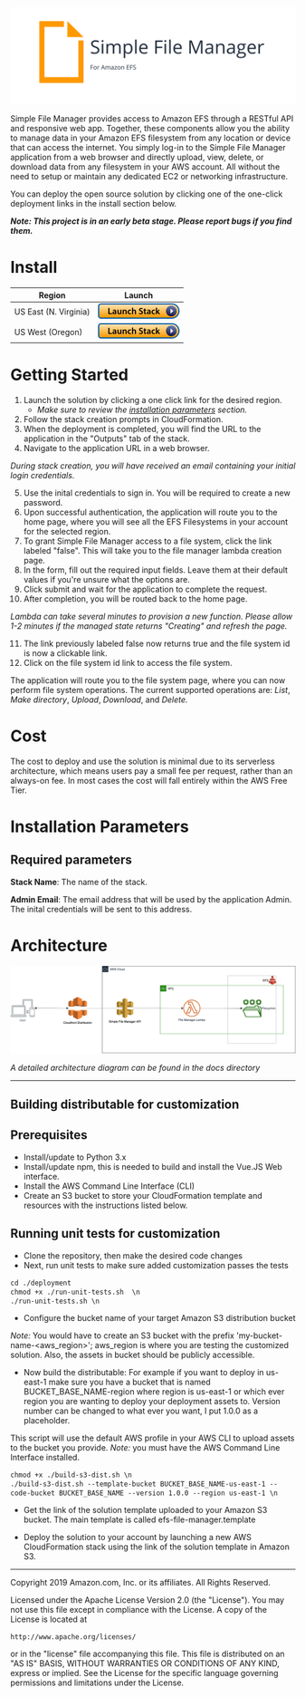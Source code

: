 

![SFM logo](docs/assets/images/sfm_logo.svg)


Simple File Manager provides access to Amazon EFS through a RESTful API and responsive web app. Together, these components allow you the ability to manage data in your Amazon EFS filesystem from any location or device that can access the internet. You simply log-in to the Simple File Manager application from a web browser and directly upload, view, delete, or download data from any filesystem in your AWS account. All without the need to setup or maintain any dedicated EC2 or networking infrastructure.

You can deploy the open source solution by clicking one of the one-click deployment links in the install section below.

***Note: This project is in an early beta stage. Please report bugs if you find them.***

# Install

Region| Launch
------|-----
US East (N. Virginia) | [![Launch in us-east-1](docs/assets/images/launch-stack.png)](https://console.aws.amazon.com/cloudformation/home?region=us-east-1#/stacks/new?stackName=sfm&templateURL=https://rodeolabz-us-east-1.s3.amazonaws.com/efs_file_manager/v1.3.0-beta/efs-file-manager.template)
US West (Oregon) | [![Launch in us-west-2](docs/assets/images/launch-stack.png)](https://console.aws.amazon.com/cloudformation/home?region=us-west-2#/stacks/new?stackName=sfm&templateURL=https://rodeolabz-us-west-2.s3.us-west-2.amazonaws.com/efs_file_manager/v1.3.0-beta/efs-file-manager.template)


# Getting Started

1. Launch the solution by clicking a one click link for the desired region.
    * *Make sure to review the [installation parameters](#installation-parameters) section.*
2. Follow the stack creation prompts in CloudFormation.
3. When the deployment is completed, you will find the URL to the application in the "Outputs" tab of the stack.
4. Navigate to the application URL in a web browser.

*During stack creation, you will have received an email containing your initial login credentials.*

5. Use the inital credentials to sign in. You will be required to create a new password. 
6. Upon successful authentication, the application will route you to the home page, where you will see all the EFS Filesystems in your account for the selected region.
7. To grant Simple File Manager access to a file system, click the link labeled "false". This will take you to the file manager lambda creation page.
8. In the form, fill out the required input fields. Leave them at their default values if you're unsure what the options are.
9. Click submit and wait for the application to complete the request.
10. After completion, you will be routed back to the home page.

*Lambda can take several minutes to provision a new function. Please allow 1-2 minutes if the managed state returns "Creating" and refresh the page.*

11. The link previously labeled false now returns true and the file system id is now a clickable link.
12. Click on the file system id link to access the file system. 

The application will route you to the file system page, where you can now perform file system operations. The current supported operations are: *List*, *Make directory*, *Upload*, *Download*, and *Delete.*

# Cost

The cost to deploy and use the solution is minimal due to its serverless architecture, which means users pay a small fee per request, rather than an always-on fee. In most cases the cost will fall entirely within the AWS Free Tier.

# Installation Parameters

## Required parameters

**Stack Name**: The name of the stack.

**Admin Email**: The email address that will be used by the application Admin. The inital credentials will be sent to this address.

# Architecture

![SFM simple](docs/assets/images/simple_file_manager_simple.png)

*A detailed architecture diagram can be found in the docs directory* 

___




## Building distributable for customization

<a name="prerequisites"></a>
## Prerequisites
[//]: # (Add any prerequisites for customization steps. e.g. Prerequisite: Node.js>10)

* Install/update to Python 3.x
* Install/update npm, this is needed to build and install the Vue.JS Web interface. 
* Install the AWS Command Line Interface (CLI)
* Create an S3 bucket to store your CloudFormation template and resources with the instructions listed below. 

## Running unit tests for customization
* Clone the repository, then make the desired code changes
* Next, run unit tests to make sure added customization passes the tests
```
cd ./deployment
chmod +x ./run-unit-tests.sh  \n
./run-unit-tests.sh \n
```

* Configure the bucket name of your target Amazon S3 distribution bucket

_Note:_ You would have to create an S3 bucket with the prefix 'my-bucket-name-<aws_region>'; aws_region is where you are testing the customized solution. Also, the assets in bucket should be publicly accessible.

* Now build the distributable:
For example if you want to deploy in us-east-1 make sure you have a bucket that is named BUCKET_BASE_NAME-region where region is us-east-1 or which ever region you are wanting to deploy your deployment assets to. Version number can be changed to what ever you want, I put 1.0.0 as a placeholder. 

This script will use the default AWS profile in your AWS CLI to upload assets to the bucket you provide. 
_Note:_ you must have the AWS Command Line Interface installed.
```
chmod +x ./build-s3-dist.sh \n
./build-s3-dist.sh --template-bucket BUCKET_BASE_NAME-us-east-1 --code-bucket BUCKET_BASE_NAME --version 1.0.0 --region us-east-1 \n
```

* Get the link of the solution template uploaded to your Amazon S3 bucket.
The main template is called efs-file-manager.template

* Deploy the solution to your account by launching a new AWS CloudFormation stack using the link of the solution template in Amazon S3.



***

Copyright 2019 Amazon.com, Inc. or its affiliates. All Rights Reserved.

Licensed under the Apache License Version 2.0 (the "License"). You may not use this file except in compliance with the License. A copy of the License is located at

    http://www.apache.org/licenses/

or in the "license" file accompanying this file. This file is distributed on an "AS IS" BASIS, WITHOUT WARRANTIES OR CONDITIONS OF ANY KIND, express or implied. See the License for the specific language governing permissions and limitations under the License.

